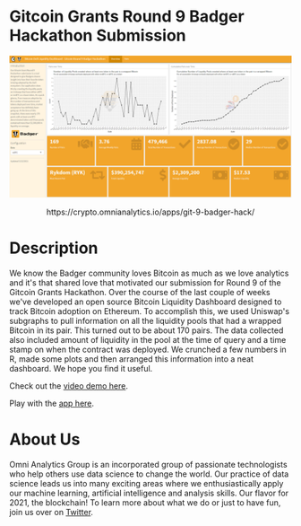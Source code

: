 # Gitcoin Grants Round 9 Badger Hackathon Submission

<a href="https://crypto.omnianalytics.io/apps/git-9-badger-hack/" target="_blank"><img src="images/screenshot.png"/></a>

<div align="center">
https://crypto.omnianalytics.io/apps/git-9-badger-hack/
</div>


# Description

We know the Badger community loves Bitcoin as much as we love analytics and it's that shared love that motivated our submission for Round 9 of the Gitcoin Grants Hackathon.  Over the course of the last couple of weeks we've developed an open source Bitcoin Liquidity Dashboard designed to track Bitcoin adoption on Ethereum.  To accomplish this, we used Uniswap's subgraphs to pull information on all the liquidity pools that had a wrapped Bitcoin in its pair. This turned out to be about 170 pairs. The data collected also included amount of liquidity in the pool at the time of query and a time stamp on when the contract was deployed.  We crunched a few numbers in R, made some plots and then arranged this information into a neat dashboard. We hope you find it useful.

Check out the [video demo here](https://youtu.be/chgqxQdgjGc).

Play with the [app here](https://crypto.omnianalytics.io/apps/git-9-badger-hack/).

# About Us

Omni Analytics Group is an incorporated group of passionate technologists who help others use data science to change the world. Our practice of data science leads us into many exciting areas where we enthusiastically apply our machine learning, artificial intelligence and analysis skills. Our flavor for 2021, the blockchain! To learn more about what we do or just to have fun, join us over on [Twitter](https://twitter.com/OmniAnalytics).
